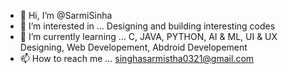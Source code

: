 - 👋 Hi, I’m @SarmiSinha
- 👀 I’m interested in ... Designing and building interesting codes
- 🌱 I’m currently learning ... C, JAVA, PYTHON, AI & ML, UI & UX Designing, Web Developement, Abdroid Developement
- 📫 How to reach me ... singhasarmistha0321@gmail.com

<!---
SarmiSinha/SarmiSinha is a ✨ special ✨ repository because its `README.md` (this file) appears on your GitHub profile.
You can click the Preview link to take a look at your changes.
--->
